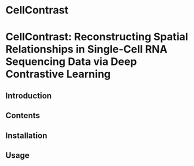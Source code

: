 # CellContrast

# CellContrast: Reconstructing Spatial Relationships in Single-Cell RNA Sequencing Data via Deep Contrastive Learning

## Introduction

## Contents

## Installation

## Usage


